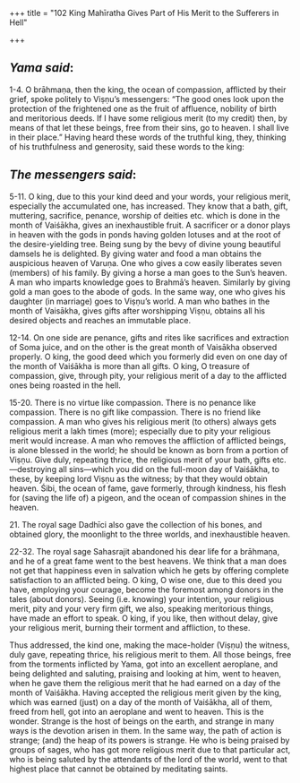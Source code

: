 +++
title = "102 King Mahīratha Gives Part of His Merit to the Sufferers in Hell"

+++
 

## *Yama said*:

1-4. O brāhmaṇa, then the king, the ocean of compassion, afflicted by their grief, spoke politely to Viṣṇu’s messengers: “The good ones look upon the protection of the frightened one as the fruit of affluence, nobility of birth and meritorious deeds. If I have some religious merit (to my credit) then, by means of that let these beings, free from their sins, go to heaven. I shall live in their place.” Having heard these words of the truthful king, they, thinking of his truthfulness and generosity, said these words to the king:

## *The messengers said*:

5-11. O king, due to this your kind deed and your words, your religious merit, especially the accumulated one, has increased. They know that a bath, gift, muttering, sacrifice, penance, worship of deities etc. which is done in the month of Vaiśākha, gives an inexhaustible fruit. A sacrificer or a donor plays in heaven with the gods in ponds having golden lotuses and at the root of the desire-yielding tree. Being sung by the bevy of divine young beautiful damsels he is delighted. By giving water and food a man obtains the auspicious heaven of Varuṇa. One who gives a cow easily liberates seven (members) of his family. By giving a horse a man goes to the Sun’s heaven. A man who imparts knowledge goes to Brahmā’s heaven. Similarly by giving gold a man goes to the abode of gods. In the same way, one who gives his daughter (in marriage) goes to Viṣṇu’s world. A man who bathes in the month of Vaisākha, gives gifts after worshipping Viṣṇu, obtains all his desired objects and reaches an immutable place.

12-14. On one side are penance, gifts and rites like sacrifices and extraction of Soma juice, and on the other is the great month of Vaisākha observed properly. O king, the good deed which you formerly did even on one day of the month of Vaiśākha is more than all gifts. O king, O treasure of compassion, give, through pity, your religious merit of a day to the afflicted ones being roasted in the hell.

15-20. There is no virtue like compassion. There is no penance like compassion. There is no gift like compassion. There is no friend like compassion. A man who gives his religious merit (to others) always gets religious merit a lakh times (more); especially due to pity your religious merit would increase. A man who removes the affliction of afflicted beings, is alone blessed in the world; he should be known as born from a portion of Viṣṇu. Give duly, repeating thrice, the religious merit of your bath, gifts etc.—destroying all sins—which you did on the full-moon day of Vaiśākha, to these, by keeping lord Viṣṇu as the witness; by that they would obtain heaven. Śibi, the ocean of fame, gave formerly, through kindness, his flesh for (saving the life of) a pigeon, and the ocean of compassion shines in the heaven.

21\. The royal sage Dadhīci also gave the collection of his bones, and obtained glory, the moonlight to the three worlds, and inexhaustible heaven.

22-32. The royal sage Sahasrajit abandoned his dear life for a brāhmaṇa, and he of a great fame went to the best heavens. We think that a man does not get that happiness even in salvation which he gets by offering complete satisfaction to an afflicted being. O king, O wise one, due to this deed you have, employing your courage, become the foremost among donors in the tales (about donors). Seeing (i.e. knowing) your intention, your religious merit, pity and your very firm gift, we also, speaking meritorious things, have made an effort to speak. O king, if you like, then without delay, give your religious merit, burning their torment and affliction, to these.

Thus addressed, the kind one, making the mace-holder (Viṣṇu) the witness, duly gave, repeating thrice, his religious merit to them. All those beings, free from the torments inflicted by Yama, got into an excellent aeroplane, and being delighted and saluting, praising and looking at him, went to heaven, when he gave them the religious merit that he had earned on a day of the month of Vaiśākha. Having accepted the religious merit given by the king, which was earned (just) on a day of the month of Vaiśākha, all of them, freed from hell, got into an aeroplane and went to heaven. This is the wonder. Strange is the host of beings on the earth, and strange in many ways is the devotion arisen in them. In the same way, the path of action is strange; (and) the heap of its powers is strange. He who is being praised by groups of sages, who has got more religious merit due to that particular act, who is being saluted by the attendants of the lord of the world, went to that highest place that cannot be obtained by meditating saints.


